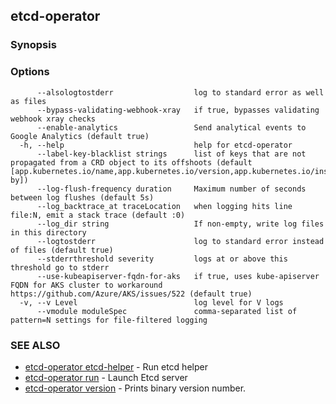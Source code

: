 ## etcd-operator



### Synopsis



### Options

```
      --alsologtostderr                  log to standard error as well as files
      --bypass-validating-webhook-xray   if true, bypasses validating webhook xray checks
      --enable-analytics                 Send analytical events to Google Analytics (default true)
  -h, --help                             help for etcd-operator
      --label-key-blacklist strings      list of keys that are not propagated from a CRD object to its offshoots (default [app.kubernetes.io/name,app.kubernetes.io/version,app.kubernetes.io/instance,app.kubernetes.io/component,app.kubernetes.io/managed-by])
      --log-flush-frequency duration     Maximum number of seconds between log flushes (default 5s)
      --log_backtrace_at traceLocation   when logging hits line file:N, emit a stack trace (default :0)
      --log_dir string                   If non-empty, write log files in this directory
      --logtostderr                      log to standard error instead of files (default true)
      --stderrthreshold severity         logs at or above this threshold go to stderr
      --use-kubeapiserver-fqdn-for-aks   if true, uses kube-apiserver FQDN for AKS cluster to workaround https://github.com/Azure/AKS/issues/522 (default true)
  -v, --v Level                          log level for V logs
      --vmodule moduleSpec               comma-separated list of pattern=N settings for file-filtered logging
```

### SEE ALSO

* [etcd-operator etcd-helper](etcd-operator_etcd-helper.md)	 - Run etcd helper
* [etcd-operator run](etcd-operator_run.md)	 - Launch Etcd server
* [etcd-operator version](etcd-operator_version.md)	 - Prints binary version number.

